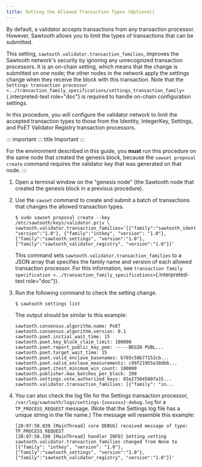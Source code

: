 ```yaml
---
title: Setting the Allowed Transaction Types (Optional)
---
```


By default, a validator accepts transactions from any transaction
processor. However, Sawtooth allows you to limit the types of
transactions that can be submitted.

This setting, `sawtooth.validator.transaction_families`, improves the
Sawtooth network\'s security by ignoring any unrecognized transaction
processors. It is an on-chain setting, which means that the change is
submitted on one node; the other nodes in the network apply the settings
change when they receive the block with this transaction. Note that the
`Settings transaction processor <../transaction_family_specifications/settings_transaction_family>`{.interpreted-text
role="doc"} is required to handle on-chain configuration settings.

In this procedure, you will configure the validator network to limit the
accepted transaction types to those from the Identity, IntegerKey,
Settings, and PoET Validator Registry transaction processors.

::: important
::: title
Important
:::

For the environment described in this guide, you **must** run this
procedure on the same node that created the genesis block, because the
`sawset proposal create` command requires the validator key that was
generated on that node.
:::

1.  Open a terminal window on the \"genesis node\" (the Sawtooth node
    that created the genesis block in a previous procedure).

2.  Use the `sawset` command to create and submit a batch of
    transactions that changes the allowed transaction types.

    ``` console
    $ sudo sawset proposal create --key /etc/sawtooth/keys/validator.priv \
    sawtooth.validator.transaction_families='[{"family":"sawtooth_identity", "version":"1.0"}, {"family":"intkey", "version": "1.0"}, {"family":"sawtooth_settings", "version":"1.0"}, {"family":"sawtooth_validator_registry", "version":"1.0"}]'
    ```

    This command sets `sawtooth.validator.transaction_families` to a
    JSON array that specifies the family name and version of each
    allowed transaction processor. For this information, see
    `transaction family specification <../transaction_family_specifications>`{.interpreted-text
    role="doc"}).

3.  Run the following command to check the setting change.

    ``` console
    $ sawtooth settings list
    ```

    The output should be similar to this example:

    ``` console
    sawtooth.consensus.algorithm.name: PoET
    sawtooth.consensus.algorithm.version: 0.1
    sawtooth.poet.initial_wait_time: 15
    sawtooth.poet.key_block_claim_limit: 100000
    sawtooth.poet.report_public_key_pem: -----BEGIN PUBL...
    sawtooth.poet.target_wait_time: 15
    sawtooth.poet.valid_enclave_basenames: b785c58b77152cb...
    sawtooth.poet.valid_enclave_measurements: c99f21955e38dbb...
    sawtooth.poet.ztest_minimum_win_count: 100000
    sawtooth.publisher.max_batches_per_block: 200
    sawtooth.settings.vote.authorized_keys: 03e27504580fa15...
    sawtooth.validator.transaction_families: [{"family": "in...
    ```

4.  You can also check the log file for the Settings transaction
    processor, `/var/log/sawtooth/logs/settings-{xxxxxxx}-debug.log` for
    a `TP_PROCESS_REQUEST` message. (Note that the Settings log file has
    a unique string in the file name.) The message will resemble this
    example:

    ``` none
    [20:07:58.039 [MainThread] core DEBUG] received message of type: TP_PROCESS_REQUEST
    [20:07:58.190 [MainThread] handler INFO] Setting setting sawtooth.validator.transaction_families changed from None to [{"family": "intkey", "version": "1.0"}, {"family":"sawtooth_settings", "version":"1.0"}, {"family":"sawtooth_validator_registry", "version":"1.0"}]'
    ```
